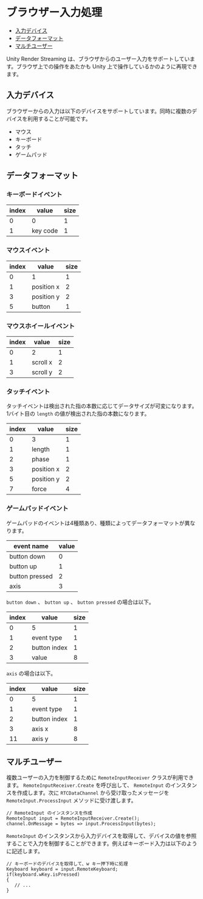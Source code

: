 # ブラウザー入力処理

- [入力デバイス](#input-device)
- [データフォーマット](#dataformat)
- [マルチユーザー](#multi-user)

Unity Render Streaming は、ブラウザからのユーザー入力をサポートしています。ブラウザ上での操作をあたかも Unity 上で操作しているかのように再現できます。

## 入力デバイス

ブラウザーからの入力は以下のデバイスをサポートしています。同時に複数のデバイスを利用することが可能です。

- マウス
- キーボード
- タッチ
- ゲームパッド

## データフォーマット

### キーボードイベント

|index|value|size|
|-------|-----|-----|
|0|0|1|
|1|key code|1|

### マウスイベント

|index|value|size|
|-------|-----|-----|
|0|1|1|
|1|position x|2|
|3|position y|2|
|5|button|1|

### マウスホイールイベント

|index|value|size|
|-------|-----|-----|
|0|2|1|
|1|scroll x|2|
|3|scroll y|2|

### タッチイベント

タッチイベントは検出された指の本数に応じてデータサイズが可変になります。 1バイト目の `length` の値が検出された指の本数になります。

|index|value|size|
|-------|-----|-----|
|0|3|1|
|1|length|1|
|2|phase|1|
|3|position x|2|
|5|position y|2|
|7|force|4|

### ゲームパッドイベント

ゲームパッドのイベントは4種類あり、種類によってデータフォーマットが異なります。

| event name | value |
|-------|-----|
| button down | 0 |
| button up | 1 |
| button pressed | 2 |
| axis | 3 |

`button down` 、 `button up` 、 `button pressed` の場合は以下。

|index|value|size|
|-------|-----|-----|
|0|5|1|
|1|event type|1|
|2|button index|1|
|3|value|8|

`axis` の場合は以下。

|index|value|size|
|-------|-----|-----|
|0|5|1|
|1|event type|1|
|2|button index|1|
|3|axis x|8|
|11|axis y|8|

## マルチユーザー

複数ユーザーの入力を制御するために `RemoteInputReceiver` クラスが利用できます。  `RemoteInputReceiver.Create` を呼び出して、 `RemoteInput` のインスタンスを作成します。次に `RTCDataChannel` から受け取ったメッセージを `RemoteInput.ProcessInput` メソッドに受け渡します。

```CSharp
// RemoteInput のインスタンスを作成
RemoteInput input = RemoteInputReceiver.Create();
channel.OnMessage = bytes => input.ProcessInput(bytes);
```

`RemoteInput` のインスタンスから入力デバイスを取得して、デバイスの値を参照することで入力を制御することができます。例えばキーボード入力は以下のように記述します。

```CSharp
// キーボードのデバイスを取得して、w キー押下時に処理
Keyboard keyboard = input.RemoteKeyboard;
if(keyboard.wKey.isPressed)
{
   // ... 
}
```